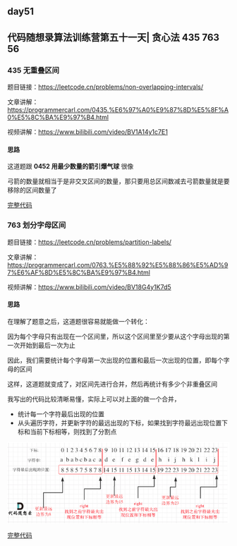 ## day51

## 代码随想录算法训练营第五十一天| 贪心法 435 763 56

### 435 无重叠区间

题目链接：https://leetcode.cn/problems/non-overlapping-intervals/

文章讲解：https://programmercarl.com/0435.%E6%97%A0%E9%87%8D%E5%8F%A0%E5%8C%BA%E9%97%B4.html

视频讲解：https://www.bilibili.com/video/BV1A14y1c7E1

#### 思路
这道题跟 **0452 用最少数量的箭引爆气球** 很像

弓箭的数量就相当于是非交叉区间的数量，那只要用总区间数减去弓箭数量就是要移除的区间数量了

[完整代码](https://github.com/hd2yao/leetcode/tree/master/training/day51/0435_non_overlapping_intervals.go)

### 763 划分字母区间

题目链接：https://leetcode.cn/problems/partition-labels/

文章讲解：https://programmercarl.com/0763.%E5%88%92%E5%88%86%E5%AD%97%E6%AF%8D%E5%8C%BA%E9%97%B4.html

视频讲解：https://www.bilibili.com/video/BV18G4y1K7d5

#### 思路
在理解了题意之后，这道题很容易就能做一个转化：

因为每个字母只有出现在一个区间里，所以这个区间里至少要从这个字母出现的第一次开始到最后一次为止

因此，我们需要统计每个字母第一次出现的位置和最后一次出现的位置，即每个字母的区间

这样，这道题就变成了，对区间先进行合并，然后再统计有多少个非重叠区间

我写出的代码比较清晰易懂，实际上可以对上面的做一个合并，

- 统计每一个字符最后出现的位置
- 从头遍历字符，并更新字符的最远出现的下标，如果找到字符最远出现位置下标和当前下标相等，则找到了分割点

![img.png](day51-1.png)

[完整代码](https://github.com/hd2yao/leetcode/tree/master/training/day51/0763_partition_labels.go)
